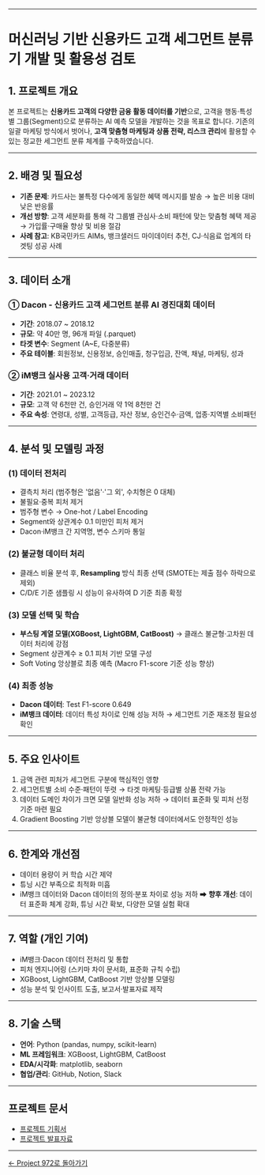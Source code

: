 
---

# 머신러닝 기반 신용카드 고객 세그먼트 분류기 개발 및 활용성 검토

## 1. 프로젝트 개요

본 프로젝트는 **신용카드 고객의 다양한 금융 활동 데이터를 기반**으로, 고객을 행동·특성별 그룹(Segment)으로 분류하는 AI 예측 모델을 개발하는 것을 목표로 합니다.
기존의 일괄 마케팅 방식에서 벗어나, **고객 맞춤형 마케팅과 상품 전략, 리스크 관리**에 활용할 수 있는 정교한 세그먼트 분류 체계를 구축하였습니다.

---

## 2. 배경 및 필요성

* **기존 문제**: 카드사는 불특정 다수에게 동일한 혜택 메시지를 발송 → 높은 비용 대비 낮은 반응률
* **개선 방향**: 고객 세분화를 통해 각 그룹별 관심사·소비 패턴에 맞는 맞춤형 혜택 제공 → 가입률·구매율 향상 및 비용 절감
* **사례 참고**: KB국민카드 AIMs, 뱅크샐러드 마이데이터 추천, CJ·식음료 업계의 타겟팅 성공 사례

---

## 3. 데이터 소개

### ① Dacon - 신용카드 고객 세그먼트 분류 AI 경진대회 데이터

* **기간**: 2018.07 \~ 2018.12
* **규모**: 약 40만 명, 96개 파일 (.parquet)
* **타겟 변수**: Segment (A\~E, 다중분류)
* **주요 테이블**: 회원정보, 신용정보, 승인매출, 청구입금, 잔액, 채널, 마케팅, 성과

### ② iM뱅크 실사용 고객·거래 데이터

* **기간**: 2021.01 \~ 2023.12
* **규모**: 고객 약 6천만 건, 승인거래 약 1억 8천만 건
* **주요 속성**: 연령대, 성별, 고객등급, 자산 정보, 승인건수·금액, 업종·지역별 소비패턴

---

## 4. 분석 및 모델링 과정

### (1) 데이터 전처리

* 결측치 처리 (범주형은 '없음'·'그 외', 수치형은 0 대체)
* 불필요·중복 피처 제거
* 범주형 변수 → One-hot / Label Encoding
* Segment와 상관계수 0.1 미만인 피처 제거
* Dacon·iM뱅크 간 지역명, 변수 스키마 통일

### (2) 불균형 데이터 처리

* 클래스 비율 분석 후, **Resampling** 방식 최종 선택 (SMOTE는 제출 점수 하락으로 제외)
* C/D/E 기준 샘플링 시 성능이 유사하여 D 기준 최종 확정

### (3) 모델 선택 및 학습

* **부스팅 계열 모델(XGBoost, LightGBM, CatBoost)** → 클래스 불균형·고차원 데이터 처리에 강점
* Segment 상관계수 ≥ 0.1 피처 기반 모델 구성
* Soft Voting 앙상블로 최종 예측 (Macro F1-score 기준 성능 향상)

### (4) 최종 성능

* **Dacon 데이터**: Test F1-score 0.649
* **iM뱅크 데이터**: 데이터 특성 차이로 인해 성능 저하 → 세그먼트 기준 재조정 필요성 확인

---

## 5. 주요 인사이트

1. 금액 관련 피처가 세그먼트 구분에 핵심적인 영향
2. 세그먼트별 소비 수준·패턴이 뚜렷 → 타겟 마케팅·등급별 상품 전략 가능
3. 데이터 도메인 차이가 크면 모델 일반화 성능 저하 → 데이터 표준화 및 피처 선정 기준 마련 필요
4. Gradient Boosting 기반 앙상블 모델이 불균형 데이터에서도 안정적인 성능

---

## 6. 한계와 개선점

* 데이터 용량이 커 학습 시간 제약
* 튜닝 시간 부족으로 최적화 미흡
* iM뱅크 데이터와 Dacon 데이터의 정의·분포 차이로 성능 저하
  ➡ **향후 개선**: 데이터 표준화 체계 강화, 튜닝 시간 확보, 다양한 모델 실험 확대

---

## 7. 역할 (개인 기여)

* iM뱅크·Dacon 데이터 전처리 및 통합
* 피처 엔지니어링 (스키마 차이 문서화, 표준화 규칙 수립)
* XGBoost, LightGBM, CatBoost 기반 앙상블 모델링
* 성능 분석 및 인사이트 도출, 보고서·발표자료 제작

---

## 8. 기술 스택

* **언어**: Python (pandas, numpy, scikit-learn)
* **ML 프레임워크**: XGBoost, LightGBM, CatBoost
* **EDA/시각화**: matplotlib, seaborn
* **협업/관리**: GitHub, Notion, Slack

---

## 프로젝트 문서

* [프로젝트 기획서](results/project_ml_proposal.pdf)
* [프로젝트 발표자료](results/project_ml_presentation.pdf)

---

[← Project 972로 돌아가기](https://github.com/wootae1020/project972)
